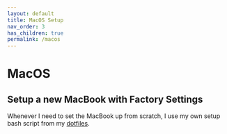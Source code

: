 ```yaml
---
layout: default
title: MacOS Setup
nav_order: 3
has_children: true
permalink: /macos
---
```


# MacOS

## Setup a new MacBook with Factory Settings

Whenever I need to set the MacBook up from scratch, I use my own setup bash script from my [dotfiles](https://github.com/longpdo/dotfiles).
